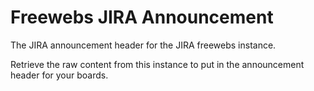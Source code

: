 # Freewebs JIRA Announcement 
The JIRA announcement header for the JIRA freewebs instance.

Retrieve the raw content from this instance to put in the announcement header
for your boards.